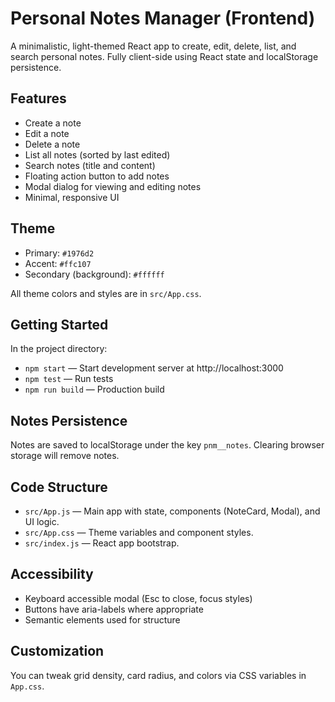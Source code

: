 # Personal Notes Manager (Frontend)

A minimalistic, light-themed React app to create, edit, delete, list, and search personal notes. Fully client-side using React state and localStorage persistence.

## Features
- Create a note
- Edit a note
- Delete a note
- List all notes (sorted by last edited)
- Search notes (title and content)
- Floating action button to add notes
- Modal dialog for viewing and editing notes
- Minimal, responsive UI

## Theme
- Primary: `#1976d2`
- Accent: `#ffc107`
- Secondary (background): `#ffffff`

All theme colors and styles are in `src/App.css`.

## Getting Started
In the project directory:

- `npm start` — Start development server at http://localhost:3000
- `npm test` — Run tests
- `npm run build` — Production build

## Notes Persistence
Notes are saved to localStorage under the key `pnm__notes`. Clearing browser storage will remove notes.

## Code Structure
- `src/App.js` — Main app with state, components (NoteCard, Modal), and UI logic.
- `src/App.css` — Theme variables and component styles.
- `src/index.js` — React app bootstrap.

## Accessibility
- Keyboard accessible modal (Esc to close, focus styles)
- Buttons have aria-labels where appropriate
- Semantic elements used for structure

## Customization
You can tweak grid density, card radius, and colors via CSS variables in `App.css`.
